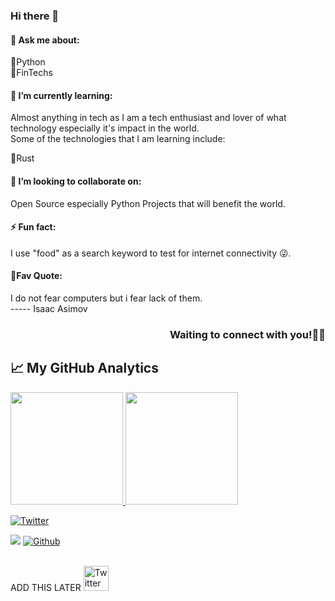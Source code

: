 ### Hi there 👋


####  💬 Ask me about:
🔸Python  <br>
🔸FinTechs

#### 🌱 I’m currently learning:
Almost anything in tech as I am a tech enthusiast and lover of what technology especially it's impact in the world.<br>
Some of the technologies that I am learning include:

🔸Rust

#### 👯 I’m looking to collaborate on:
Open Source especially Python Projects that will benefit the world. <br>

#### ⚡ Fun fact:
I use "food" as a search keyword to test for internet connectivity 😜.

#### 📌Fav Quote:
I do not fear computers but i fear lack of them. <br>
----- Isaac Asimov


<h3 align="right">
Waiting to connect with you!🙇‍♂️
</h3>

## &#x1f4c8; My GitHub Analytics
<!--
[![Top Langs](https://github-readme-stats.vercel.app/api/top-langs/?username=99&show_icons=true&hide=html,css&theme=radical)](https://github.com/anuraghazra/github-readme-stats)
[![Ronnie's GitHub stats](https://github-readme-stats.vercel.app/api?username=99&show_icons=true&theme=merko&align='right')](https://github.com/anuraghazra/github-readme-stats)
-->

<p align="">
<a href="https://github.com/99">
<img height="180em" src="https://github-readme-stats-eight-theta.vercel.app/api?username=99&show_icons=true&theme=radical&include_all_commits=true&count_private=true"/>
<img height="180em" src="https://github-readme-stats-eight-theta.vercel.app/api/top-langs/?username=99&layout=compact&langs_count=8&theme=merko"/>
</a>
</p>






<!--
**99/99** is a ✨ _special_ ✨ repository because its `README.md` (this file) appears on your GitHub profile.

![Views](https://komarev.com/ghpvc/?username=99) 
Here are some ideas to get you started:

- 🔭 I’m currently working on ...

- 🌱 I’m currently learning ...
- 👯 I’m looking to collaborate on ...
- 🤔 I’m looking for help with ...
- 💬 Ask me about ...
- 📫 How to reach me: ...
- 😄 Pronouns: ...
- ⚡ Fun fact: ...



<!--
**99/99** is a ✨ _special_ ✨ repository because its `README.md` (this file) appears on your GitHub profile.

Here are some ideas to get you started:

- 🔭 I’m currently working on ...
- 🌱 I’m currently learning ...
- 👯 I’m looking to collaborate on ...
- 🤔 I’m looking for help with ...
- 💬 Ask me about ...
- 📫 How to reach me: ...
- 😄 Pronouns: ...
- ⚡ Fun fact: ...
-->

<div align="left" >
  <a href="https://twitter.com/sheopedia" >
    <img
      src="https://img.shields.io/twitter/follow/sheopedia?label=Twitter&logo=twitter&style=flat-square&color=1da1f2&logoColor=ffffff"
      alt="Twitter"
    />
    
  </a>


![](https://visitor-badge.laobi.icu/badge?page_id=99.99) 
[![Github](https://img.shields.io/github/followers/99?label=Follow&style=social)](https://github.com/99)
 


<br />
ADD THIS LATER
<a href="https://twitter.com/sheopedia"><img src="https://cdn.worldvectorlogo.com/logos/twitter-6.svg" title="Twitter" alt="Twitter Account" width="40"/></a> 
